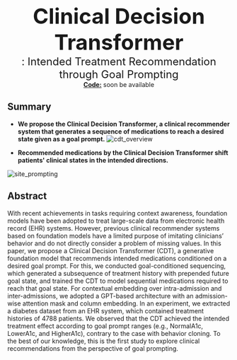 <center><font size="10"><b>Clinical Decision Transformer</b> </font></center>
<center><font size="5">: Intended Treatment Recommendation through Goal Prompting</font></center>

<center> <u><b>Code:</b></u> soon be available </center>

## Summary
- **We propose the __Clinical Decision Transformer__, a clinical recommender system that generates a sequence of medications to reach a desired state given as a goal prompt.**
![cdt_overview](https://user-images.githubusercontent.com/119850923/215435040-0a80bbac-671f-42c2-8e22-2904d1311fcc.gif)
  

-  **Recommended medications by the Clinical Decision Transformer shift patients' clinical states in the intended directions.**  

![site_prompting](https://user-images.githubusercontent.com/119850923/215435046-0135fa9e-7929-42dc-9290-578419afde63.png)
  
## Abstract
With recent achievements in tasks requiring context awareness, foundation models have been adopted to treat large-scale data from electronic health record (EHR) systems. However, previous clinical recommender systems based on foundation models have a limited purpose of imitating clinicians’ behavior and do not directly consider a problem of missing values. In this paper, we propose a Clinical Decision Transformer (CDT), a generative foundation model that recommends intended medications conditioned on a desired goal prompt. For this, we conducted goal-conditioned sequencing, which generated a subsequence of treatment history with prepended future goal state, and trained the CDT to model sequential medications required to reach that goal state. For contextual embedding over intra-admission and inter-admissions, we adopted a GPT-based architecture with an admission-wise attention mask and column embedding. In an experiment, we extracted a diabetes dataset from an EHR system, which contained treatment histories of 4788 patients. We observed that the CDT achieved the intended treatment effect according to goal prompt ranges (e.g., NormalA1c, LowerA1c, and HigherA1c), contrary to the case with  behavior cloning. To the best of our knowledge, this is the first study to explore clinical recommendations from the perspective of goal prompting.

